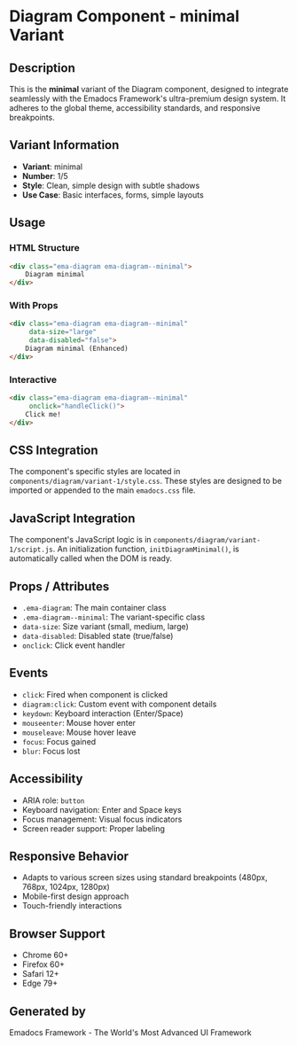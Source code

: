 # Diagram Component - minimal Variant

## Description
This is the **minimal** variant of the Diagram component, designed to integrate seamlessly with the Emadocs Framework's ultra-premium design system. It adheres to the global theme, accessibility standards, and responsive breakpoints.

## Variant Information
- **Variant**: minimal
- **Number**: 1/5
- **Style**: Clean, simple design with subtle shadows
- **Use Case**: Basic interfaces, forms, simple layouts

## Usage

### HTML Structure
```html
<div class="ema-diagram ema-diagram--minimal">
    Diagram minimal
</div>
```

### With Props
```html
<div class="ema-diagram ema-diagram--minimal" 
     data-size="large" 
     data-disabled="false">
    Diagram minimal (Enhanced)
</div>
```

### Interactive
```html
<div class="ema-diagram ema-diagram--minimal" 
     onclick="handleClick()">
    Click me!
</div>
```

## CSS Integration
The component's specific styles are located in `components/diagram/variant-1/style.css`. These styles are designed to be imported or appended to the main `emadocs.css` file.

## JavaScript Integration
The component's JavaScript logic is in `components/diagram/variant-1/script.js`. An initialization function, `initDiagramMinimal()`, is automatically called when the DOM is ready.

## Props / Attributes
- `.ema-diagram`: The main container class
- `.ema-diagram--minimal`: The variant-specific class
- `data-size`: Size variant (small, medium, large)
- `data-disabled`: Disabled state (true/false)
- `onclick`: Click event handler

## Events
- `click`: Fired when component is clicked
- `diagram:click`: Custom event with component details
- `keydown`: Keyboard interaction (Enter/Space)
- `mouseenter`: Mouse hover enter
- `mouseleave`: Mouse hover leave
- `focus`: Focus gained
- `blur`: Focus lost

## Accessibility
- ARIA role: `button`
- Keyboard navigation: Enter and Space keys
- Focus management: Visual focus indicators
- Screen reader support: Proper labeling

## Responsive Behavior
- Adapts to various screen sizes using standard breakpoints (480px, 768px, 1024px, 1280px)
- Mobile-first design approach
- Touch-friendly interactions

## Browser Support
- Chrome 60+
- Firefox 60+
- Safari 12+
- Edge 79+

## Generated by
Emadocs Framework - The World's Most Advanced UI Framework
